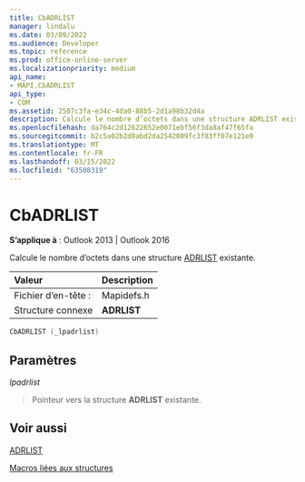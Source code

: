 ```yaml
---
title: CbADRLIST
manager: lindalu
ms.date: 03/09/2022
ms.audience: Developer
ms.topic: reference
ms.prod: office-online-server
ms.localizationpriority: medium
api_name:
- MAPI.CbADRLIST
api_type:
- COM
ms.assetid: 2507c3fa-e34c-4da0-88b5-2d1a98b32d4a
description: Calcule le nombre d’octets dans une structure ADRLIST existante.
ms.openlocfilehash: da764c2d12622652e0071ebf56f3da8af47f65fa
ms.sourcegitcommit: b2c5a02b2d0abd2da2542089fc3f83ff07e121e0
ms.translationtype: MT
ms.contentlocale: fr-FR
ms.lasthandoff: 03/15/2022
ms.locfileid: "63508319"
---
```

# <a name="cbadrlist"></a>CbADRLIST

**S’applique à** : Outlook 2013 | Outlook 2016
  
Calcule le nombre d’octets dans une structure [ADRLIST](adrlist.md) existante.
  
|**Valeur**|**Description**|
|:-----|:-----|
|Fichier d’en-tête :  <br/> |Mapidefs.h  <br/> |
|Structure connexe  <br/> |**ADRLIST** <br/> |

```cpp
CbADRLIST (_lpadrlist)
```

## <a name="parameters"></a>Paramètres

 _lpadrlist_
  
> Pointeur vers la structure **ADRLIST** existante.

## <a name="see-also"></a>Voir aussi

[ADRLIST](adrlist.md)

[Macros liées aux structures](macros-related-to-structures.md)
